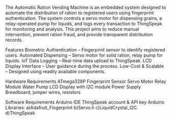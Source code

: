 The Automatic Ration Vending Machine is an embedded system designed to automate the distribution of ration to registered users using fingerprint authentication. The system controls a servo motor for dispensing grains, a relay-operated pump for liquids, and logs every transaction to ThingSpeak for monitoring and analysis.
This project aims to reduce manual intervention, prevent ration fraud, and provide transparent distribution records.

Features
Biometric Authentication – Fingerprint sensor to identify registered users.
Automated Dispensing – Servo motor for solid ration, relay pump for liquids.
IoT Data Logging – Real-time data upload to ThingSpeak.
LCD Display Interface – User guidance during the process.
Low-Cost & Scalable – Designed using readily available components.

Hardware Requirements
ATmega328P
Fingerprint Sensor
Servo Motor
Relay Module
Water Pump
LCD Display with I2C module
Power Supply
Breadboard, jumper wires, resistors

Software Requirements
Arduino IDE
ThingSpeak account & API key
Arduino Libraries:
a)Adafruit_Fingerprint
b)Servo.h
c)LiquidCrystal_I2C
d)ThingSpeak

